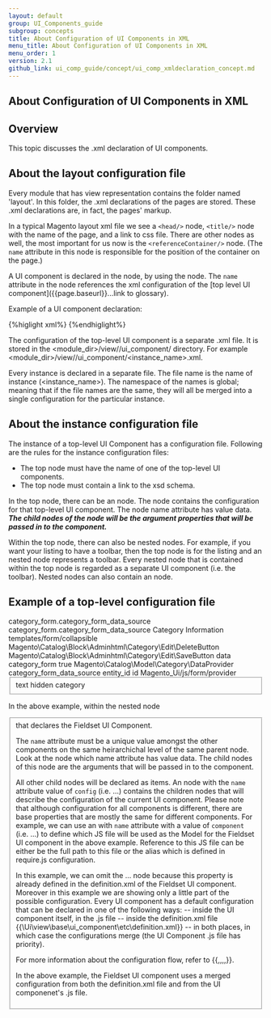 ```yaml
---
layout: default
group: UI_Components_guide
subgroup: concepts
title: About Configuration of UI Components in XML
menu_title: About Configuration of UI Components in XML
menu_order: 1
version: 2.1
github_link: ui_comp_guide/concept/ui_comp_xmldeclaration_concept.md
---
```


## About Configuration of UI Components in XML

## Overview

This topic discusses the .xml declaration of UI components.


## About the layout configuration file
Every module that has view representation contains the folder named 'layout'. In this folder, the .xml declarations of the pages are stored. These .xml declarations are, in fact, the pages' markup.

In a typical Magento layout xml file we see a `<head/>` node, `<title/>` node with the name of the page, and a link to css file. There are other nodes as well, the most important for us now is the `<referenceContainer/>` node. (The `name` attribute in this node is responsible for the position of the container on the page.)

A UI component is declared in the <referenceContainer/> node, by using the <uiComponent/> node. The `name` attribute in the <uiComponent/> node references the xml configuration of the [top level UI component]({{page.baseurl}}...link to glossary).

Example of a UI component declaration:

{%higlight xml%}
<referenceContainer name="page-container">
	<uiComponent name="%instance_name%">
</referenceContainer>
{%endhiglight%}

The configuration of the top-level UI component is a separate .xml file. It is stored in the <module_dir>/view/<area>/ui_component/ directory. For example <module_dir>/view/<area>/ui_component/<instance_name>.xml.

Every instance is declared in a separate file. The file name is the name of instance (<instance_name>). The namespace of the names is global; meaning that if the file names are the same, they will all be merged into a single configuration for the particular instance.

## About the instance configuration file

The instance of a top-level UI Component has a configuration file. Following are the rules for the instance configuration files:

* The top node must have the name of one of the top-level UI components.
* The top node must contain a link to the xsd schema.

In the top node, there can be an <argument/> node. The <argument/> node contains the configuration for that top-level UI component. The <argument/> node name attribute has value data. ***The child nodes of the <argument> node will be the argument properties that will be passed in to the component.***

Within the top node, there can also be nested nodes. For example, if you want your listing to have a toolbar, then the top node is for the listing and an nested node represents a toolbar. Every nested node that is contained within the top node is regarded as a separate UI component (i.e. the toolbar). Nested nodes can also contain an <argument> node.


## Example of a top-level configuration file

<?xml version="1.0" encoding="UTF-8"?>
<!--
/**
 * Copyright © 2016 Magento. All rights reserved.
 * See COPYING.txt for license details.
 */
-->
<form xmlns:xsi="http://www.w3.org/2001/XMLSchema-instance"
      xsi:noNamespaceSchemaLocation="urn:magento:module:Magento_Ui:etc/ui_configuration.xsd">
    <argument name="data" xsi:type="array">
        <item name="js_config" xsi:type="array">
            <item name="provider" xsi:type="string">category_form.category_form_data_source</item>
            <item name="deps" xsi:type="string">category_form.category_form_data_source</item>
        </item>
        <item name="label" xsi:type="string" translate="true">Category Information</item>
        <item name="template" xsi:type="string">templates/form/collapsible</item>
        <item name="buttons" xsi:type="array">
            <item name="delete" xsi:type="string">Magento\Catalog\Block\Adminhtml\Category\Edit\DeleteButton</item>
            <item name="save" xsi:type="string">Magento\Catalog\Block\Adminhtml\Category\Edit\SaveButton</item>
        </item>
        <item name="config" xsi:type="array">
            <item name="dataScope" xsi:type="string">data</item>
            <item name="namespace" xsi:type="string">category_form</item>
        </item>
        <item name="reverseMetadataMerge" xsi:type="boolean">true</item>
    </argument>
    <dataSource name="category_form_data_source">
        <argument name="dataProvider" xsi:type="configurableObject">
            <argument name="class" xsi:type="string">Magento\Catalog\Model\Category\DataProvider</argument>
            <argument name="name" xsi:type="string">category_form_data_source</argument>
            <argument name="primaryFieldName" xsi:type="string">entity_id</argument>
            <argument name="requestFieldName" xsi:type="string">id</argument>
            <argument name="data" xsi:type="array">
                <item name="config" xsi:type="array">
                    <item name="submit_url" xsi:type="url" path="catalog/category/save"/>
                    <item name="validate_url" xsi:type="url" path="catalog/category/validate"/>
                </item>
            </argument>
        </argument>
        <argument name="data" xsi:type="array">
            <item name="js_config" xsi:type="array">
                <item name="component" xsi:type="string">Magento_Ui/js/form/provider</item>
            </item>
        </argument>
    </dataSource>
    <fieldset name="general">
        <field name="id">
            <argument name="data" xsi:type="array">
                <item name="config" xsi:type="array">
                    <item name="dataType" xsi:type="string">text</item>
                    <item name="formElement" xsi:type="string">hidden</item>
                    <item name="source" xsi:type="string">category</item>
                </item>
            </argument>
        </field>
    </fieldset>
</form>

In the above example, within the nested node <fieldset> that declares the  Fieldset UI Component.

The `name` attribute must be a unique value amongst the other components on the same heirarchichal level of the same parent node. Look at the <argument>node which name attribute has value data. The child nodes of this node are the arguments that will be passed in to the component.

All other child nodes will be declared as items. An <item> node with the `name` attribute value of `config` (i.e. <item name="config"> ...</item>) contains the children nodes that will describe the configuration of the current UI component. Please note that although configuration for all components is different, there are base properties that are mostly the same for different components. For example, we can use an <item> with `name` attribute with a value of `component` (i.e. <item name="component">...</item>) to define which JS file will be used as the Model for the  Fieldset UI component in the above example. Reference to this JS file can be either be the full path to this file or the alias which is defined in require.js configuration.

In this example, we can omit the <item name="component">...</item> node because this property is already defined in the definition.xml of the Fieldset UI component. Moreover in this example we are showing only a little part of the possible configuration. Every UI component has a default configuration that can be declared in one of the following ways:
-- inside the UI component itself, in the .js file
-- inside the definition.xml file {{\Ui\view\base\ui_component\etc\definition.xml}}
-- in both places, in which case the configurations merge (the UI Component .js file has priority).

For more information about the configuration flow, refer to {{,,,,}}.

In the above example, the Fieldset UI component uses a merged  configuration from both the definition.xml file and from the UI componenet's .js file.
